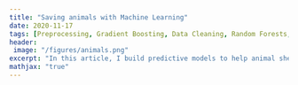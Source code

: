 ```yaml
---
title: "Saving animals with Machine Learning"
date: 2020-11-17
tags: [Preprocessing, Gradient Boosting, Data Cleaning, Random Forests, Kaggle]
header:
 image: "/figures/animals.png"
excerpt: "In this article, I build predictive models to help animal shelters"
mathjax: "true"
---
```


